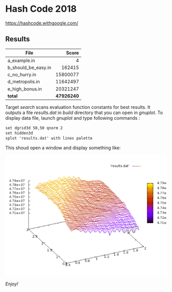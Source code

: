 Hash Code 2018
==============

<https://hashcode.withgoogle.com/>

Results
-------

| File                | Score        |
| ------------------- | -----------: |
| a_example.in        |            4 |
| b_should_be_easy.in |       162415 |
| c_no_hurry.in       |     15800077 |
| d_metropolis.in     |     11642497 |
| e_high_bonus.in     |     20321247 |
| **total**           | **47926240** |

Target *search* scans evaluation function constants for best results. It outputs a file *results.dat* in *build* directory that you can open in *gnuplot*. To display data file, launch *gnuplot* and type following commands :

```gnuplot
set dgrid3d 50,50 qnorm 2
set hidden3d
splot 'results.dat' with lines palette
```

This shoud open a window and display something like:

![](doc/gnuplot.png)

*Enjoy!*
